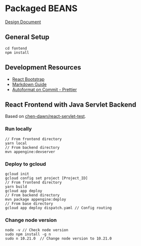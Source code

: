 # Packaged BEANS
[Design Document](https://docs.google.com/document/d/1wenfQkW7sKlqayKXsfdZ1LymAdhfE1ORGSWT_-pbG0Q/edit?ts=5ee37a05#)
## General Setup
```
cd fontend
npm install
```

## Development Resources
* [React Bootstrap](https://react-bootstrap.github.io/getting-started/introduction/)
* [Markdown Guide](https://guides.github.com/features/mastering-markdown/)
* [Autoformat on Commit - Prettier](https://docs.google.com/document/d/1FQPR4w38ixA_ic0y0FEo_fQtRvLBiphEwx-XLEiLaTw/edit)

## React Frontend with Java Servlet Backend
Based on [chen-dawn/react-servlet-test](https://github.com/chen-dawn/react-servlet-test).

### Run locally
```
// From frontend directory
yarn local
// From backend directory
mvn appengine:devserver
```

### Deploy to gcloud
```
gcloud init
gcloud config set project [Project_ID]
// From frontend directory
yarn build 
gcloud app deploy
// From backend directory
mvn package appengine:deploy
// From base directory
gcloud app deploy dispatch.yaml // Config routing
```

### Change node version
```
node -v // Check node version
sudo npm install -g n
sudo n 10.21.0  // Change node version to 10.21.0
```
